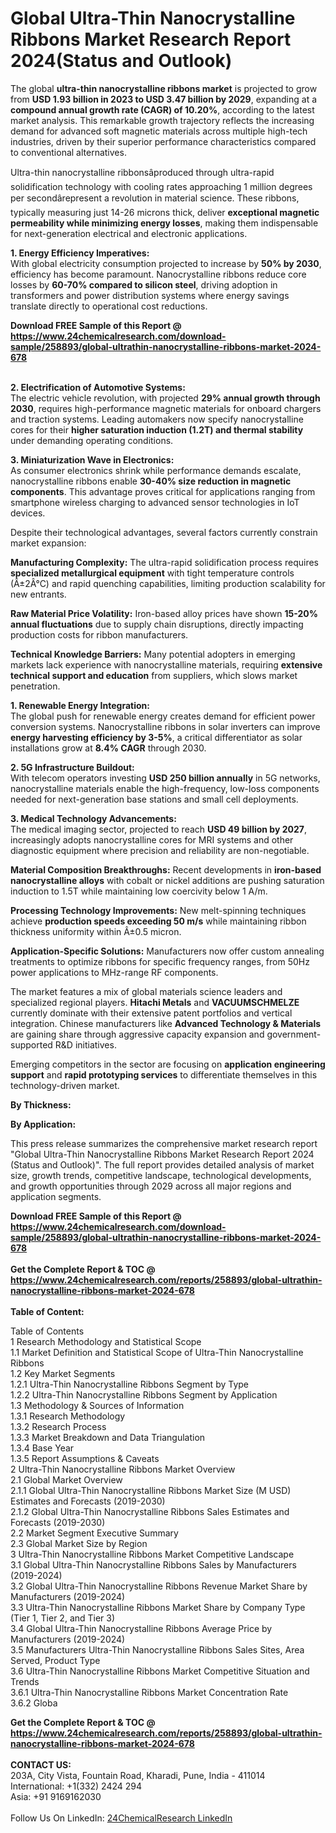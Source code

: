 <h1>Global Ultra-Thin Nanocrystalline Ribbons Market Research Report 2024(Status and Outlook)</h1><p>The global <strong>ultra-thin nanocrystalline ribbons market</strong> is projected to grow from <strong>USD 1.93 billion in 2023 to USD 3.47 billion by 2029</strong>, expanding at a <strong>compound annual growth rate (CAGR) of 10.20%</strong>, according to the latest market analysis. This remarkable growth trajectory reflects the increasing demand for advanced soft magnetic materials across multiple high-tech industries, driven by their superior performance characteristics compared to conventional alternatives.</p><p>Ultra-thin nanocrystalline ribbonsâproduced through ultra-rapid solidification technology with cooling rates approaching 1 million degrees per secondârepresent a revolution in material science. These ribbons, typically measuring just 14-26 microns thick, deliver <strong>exceptional magnetic permeability while minimizing energy losses</strong>, making them indispensable for next-generation electrical and electronic applications.</p><p><strong>1. Energy Efficiency Imperatives:</strong><br>
With global electricity consumption projected to increase by <strong>50% by 2030</strong>, efficiency has become paramount. Nanocrystalline ribbons reduce core losses by <strong>60-70% compared to silicon steel</strong>, driving adoption in transformers and power distribution systems where energy savings translate directly to operational cost reductions.</p><div><b>Download FREE Sample of this Report @ 
            <a href="https://www.24chemicalresearch.com/download-sample/258893/global-ultrathin-nanocrystalline-ribbons-market-2024-678">
            https://www.24chemicalresearch.com/download-sample/258893/global-ultrathin-nanocrystalline-ribbons-market-2024-678</a></b></div><br><p><strong>2. Electrification of Automotive Systems:</strong><br>
The electric vehicle revolution, with projected <strong>29% annual growth through 2030</strong>, requires high-performance magnetic materials for onboard chargers and traction systems. Leading automakers now specify nanocrystalline cores for their <strong>higher saturation induction (1.2T) and thermal stability</strong> under demanding operating conditions.</p><p><strong>3. Miniaturization Wave in Electronics:</strong><br>
As consumer electronics shrink while performance demands escalate, nanocrystalline ribbons enable <strong>30-40% size reduction in magnetic components</strong>. This advantage proves critical for applications ranging from smartphone wireless charging to advanced sensor technologies in IoT devices.</p><p>Despite their technological advantages, several factors currently constrain market expansion:</p><p><strong>Manufacturing Complexity:</strong> The ultra-rapid solidification process requires <strong>specialized metallurgical equipment</strong> with tight temperature controls (Â±2Â°C) and rapid quenching capabilities, limiting production scalability for new entrants.</p><p><strong>Raw Material Price Volatility:</strong> Iron-based alloy prices have shown <strong>15-20% annual fluctuations</strong> due to supply chain disruptions, directly impacting production costs for ribbon manufacturers.</p><p><strong>Technical Knowledge Barriers:</strong> Many potential adopters in emerging markets lack experience with nanocrystalline materials, requiring <strong>extensive technical support and education</strong> from suppliers, which slows market penetration.</p><p><strong>1. Renewable Energy Integration:</strong><br>
The global push for renewable energy creates demand for efficient power conversion systems. Nanocrystalline ribbons in solar inverters can improve <strong>energy harvesting efficiency by 3-5%</strong>, a critical differentiator as solar installations grow at <strong>8.4% CAGR</strong> through 2030.</p><p><strong>2. 5G Infrastructure Buildout:</strong><br>
With telecom operators investing <strong>USD 250 billion annually</strong> in 5G networks, nanocrystalline materials enable the high-frequency, low-loss components needed for next-generation base stations and small cell deployments.</p><p><strong>3. Medical Technology Advancements:</strong><br>
The medical imaging sector, projected to reach <strong>USD 49 billion by 2027</strong>, increasingly adopts nanocrystalline cores for MRI systems and other diagnostic equipment where precision and reliability are non-negotiable.</p><p><strong>Material Composition Breakthroughs:</strong> Recent developments in <strong>iron-based nanocrystalline alloys</strong> with cobalt or nickel additions are pushing saturation induction to 1.5T while maintaining low coercivity below 1 A/m.</p><p><strong>Processing Technology Improvements:</strong> New melt-spinning techniques achieve <strong>production speeds exceeding 50 m/s</strong> while maintaining ribbon thickness uniformity within Â±0.5 micron.</p><p><strong>Application-Specific Solutions:</strong> Manufacturers now offer custom annealing treatments to optimize ribbons for specific frequency ranges, from 50Hz power applications to MHz-range RF components.</p><p>The market features a mix of global materials science leaders and specialized regional players. <strong>Hitachi Metals</strong> and <strong>VACUUMSCHMELZE</strong> currently dominate with their extensive patent portfolios and vertical integration. Chinese manufacturers like <strong>Advanced Technology &amp; Materials</strong> are gaining share through aggressive capacity expansion and government-supported R&amp;D initiatives.</p><p>Emerging competitors in the sector are focusing on <strong>application engineering support</strong> and <strong>rapid prototyping services</strong> to differentiate themselves in this technology-driven market.</p><p><strong>By Thickness:</strong></p><p><strong>By Application:</strong></p><p>This press release summarizes the comprehensive market research report "Global Ultra-Thin Nanocrystalline Ribbons Market Research Report 2024 (Status and Outlook)". The full report provides detailed analysis of market size, growth trends, competitive landscape, technological developments, and growth opportunities through 2029 across all major regions and application segments.</p><div><b>Download FREE Sample of this Report @ 
            <a href="https://www.24chemicalresearch.com/download-sample/258893/global-ultrathin-nanocrystalline-ribbons-market-2024-678">
            https://www.24chemicalresearch.com/download-sample/258893/global-ultrathin-nanocrystalline-ribbons-market-2024-678</a></b></div><br><div><b>Get the Complete Report & TOC @ 
            <a href="https://www.24chemicalresearch.com/reports/258893/global-ultrathin-nanocrystalline-ribbons-market-2024-678">
            https://www.24chemicalresearch.com/reports/258893/global-ultrathin-nanocrystalline-ribbons-market-2024-678</a></b></div><br>
            <b>Table of Content:</b><p>Table of Contents<br />
1 Research Methodology and Statistical Scope<br />
1.1 Market Definition and Statistical Scope of Ultra-Thin Nanocrystalline Ribbons<br />
1.2 Key Market Segments<br />
1.2.1 Ultra-Thin Nanocrystalline Ribbons Segment by Type<br />
1.2.2 Ultra-Thin Nanocrystalline Ribbons Segment by Application<br />
1.3 Methodology & Sources of Information<br />
1.3.1 Research Methodology<br />
1.3.2 Research Process<br />
1.3.3 Market Breakdown and Data Triangulation<br />
1.3.4 Base Year<br />
1.3.5 Report Assumptions & Caveats<br />
2 Ultra-Thin Nanocrystalline Ribbons Market Overview<br />
2.1 Global Market Overview<br />
2.1.1 Global Ultra-Thin Nanocrystalline Ribbons Market Size (M USD) Estimates and Forecasts (2019-2030)<br />
2.1.2 Global Ultra-Thin Nanocrystalline Ribbons Sales Estimates and Forecasts (2019-2030)<br />
2.2 Market Segment Executive Summary<br />
2.3 Global Market Size by Region<br />
3 Ultra-Thin Nanocrystalline Ribbons Market Competitive Landscape<br />
3.1 Global Ultra-Thin Nanocrystalline Ribbons Sales by Manufacturers (2019-2024)<br />
3.2 Global Ultra-Thin Nanocrystalline Ribbons Revenue Market Share by Manufacturers (2019-2024)<br />
3.3 Ultra-Thin Nanocrystalline Ribbons Market Share by Company Type (Tier 1, Tier 2, and Tier 3)<br />
3.4 Global Ultra-Thin Nanocrystalline Ribbons Average Price by Manufacturers (2019-2024)<br />
3.5 Manufacturers Ultra-Thin Nanocrystalline Ribbons Sales Sites, Area Served, Product Type<br />
3.6 Ultra-Thin Nanocrystalline Ribbons Market Competitive Situation and Trends<br />
3.6.1 Ultra-Thin Nanocrystalline Ribbons Market Concentration Rate<br />
3.6.2 Globa</p><div><b>Get the Complete Report & TOC @ 
            <a href="https://www.24chemicalresearch.com/reports/258893/global-ultrathin-nanocrystalline-ribbons-market-2024-678">
            https://www.24chemicalresearch.com/reports/258893/global-ultrathin-nanocrystalline-ribbons-market-2024-678</a></b></div><br><b>CONTACT US:</b><br>
            203A, City Vista, Fountain Road, Kharadi, Pune, India - 411014<br>
            International: +1(332) 2424 294<br>
            Asia: +91 9169162030 <br><br>
            Follow Us On LinkedIn: <a href="https://www.linkedin.com/company/24chemicalresearch/">24ChemicalResearch LinkedIn</a>